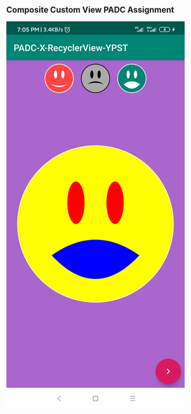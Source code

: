 ## Composite Custom View PADC Assignment


![Screenshot](https://raw.githubusercontent.com/dev-mgkaung/CompositeCustomView/master/Screenshot_2020-07-19-19-05-29-544_com.padcmyanmar.padcx.padc_x_recyclerview_ypst.jpg)
